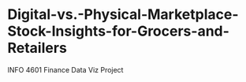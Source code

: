 # Digital-vs.-Physical-Marketplace-Stock-Insights-for-Grocers-and-Retailers
INFO 4601 Finance Data Viz Project

